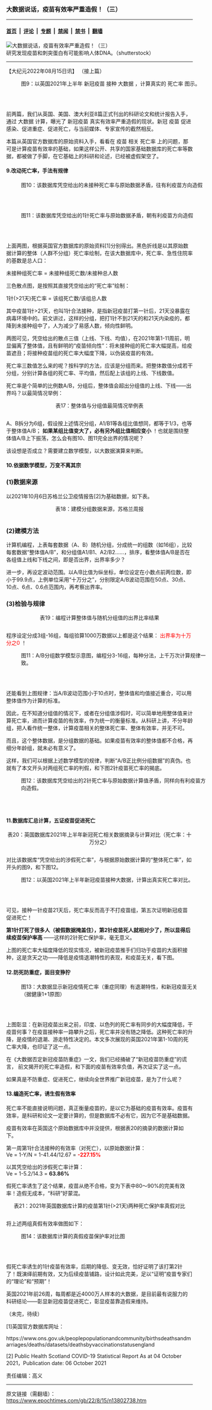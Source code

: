 ### 大数据说话，疫苗有效率严重造假！（三）

---

#### [首页](../../../..?n13802738) &nbsp;|&nbsp; [评论](../../../../../epoch-comment?n13802738) &nbsp;|&nbsp; [专题](../../../../../epoch-special?n13802738) &nbsp;|&nbsp; [禁闻](../../../../../epoch-news?n13802738) &nbsp;|&nbsp; [禁书](../../../../../books?n13802738) &nbsp;|&nbsp; [翻墙](https://github.com/gfw-breaker/nogfw/blob/master/README.md?n13802738)


<div><img alt="大数据说话，疫苗有效率严重造假！（三）" class="attachment-djy_600_400 size-djy_600_400 wp-post-image" src="https://i.epochtimes.com/assets/uploads/2022/06/id13751382-shutterstock_1867381765-600x400.jpg"/>
<div class="caption">
 研究发现疫苗和刺突蛋白有可能影响人体DNA。（shutterstock）
</div></div><hr/><div class="post_content" id="artbody" itemprop="articleBody">
 <!-- article content begin -->
 <p>
  【大纪元2022年08月15日讯】
  <ok href="https://www.epochtimes.com/gb/22/8/6/n13797139.htm">
   （接上篇）
  </ok>
 </p>
 <figure aria-describedby="caption-attachment-13802740" class="wp-caption aligncenter" id="attachment_13802740" style="width: 500px">
  <ok href="https://i.epochtimes.com/assets/uploads/2022/08/id13802740-2022-08-14_224629.jpg" target="_blank">
   <img alt="" class="wp-image-13802740" src="https://i.epochtimes.com/assets/uploads/2022/08/id13802740-2022-08-14_224629-600x300.jpg"/>
  </ok>
  <br/><figcaption class="wp-caption-text" id="caption-attachment-13802740">
   图9：以英国2021年上半年
   <ok href="https://www.epochtimes.com/gb/tag/%E6%96%B0%E5%86%A0%E7%96%AB%E8%8B%97.html">
    新冠疫苗
   </ok>
   接种
   <ok href="https://www.epochtimes.com/gb/tag/%E5%A4%A7%E6%95%B0%E6%8D%AE.html">
    大数据
   </ok>
   ，计算真实的
   <ok href="https://www.epochtimes.com/gb/tag/%E6%AD%BB%E4%BA%A1%E7%8E%87.html">
    死亡率
   </ok>
   图示。
  </figcaption><br/>
 </figure><br/>
 <p>
  前两篇，我们从英国、美国、澳大利亚8篇正式刊出的科研论文和统计报告入手，通过
  <ok href="https://www.epochtimes.com/gb/tag/%E5%A4%A7%E6%95%B0%E6%8D%AE.html">
   大数据
  </ok>
  计算，曝光了
  <ok href="https://www.epochtimes.com/gb/tag/%E6%96%B0%E5%86%A0%E7%96%AB%E8%8B%97.html">
   新冠疫苗
  </ok>
  真实有效率严重造假的现状。新冠
  <ok href="https://www.epochtimes.com/gb/tag/%E7%96%AB%E8%8B%97.html">
   疫苗
  </ok>
  促进感染、促进重症、促进死亡，与当前媒体、专家宣传的截然相反。
 </p>
 <p>
  本篇从英国官方数据库的原始资料入手，看看在
  <ok href="https://www.epochtimes.com/gb/tag/%E7%96%AB%E8%8B%97.html">
   疫苗
  </ok>
  相关
  <ok href="https://www.epochtimes.com/gb/tag/%E6%AD%BB%E4%BA%A1%E7%8E%87.html">
   死亡率
  </ok>
  上的问题，那可是计算疫苗有效率的基础，如果这样公开、共享的国家基础数据库的死亡率等数据，都被做了手脚，在它基础上的科研和论述，已经被虚假架空了。
 </p>
 <h4>
  9.改动死亡率，手法有规律
 </h4>
 <figure aria-describedby="caption-attachment-13802742" class="wp-caption aligncenter" id="attachment_13802742" style="width: 500px">
  <ok href="https://i.epochtimes.com/assets/uploads/2022/08/id13802742-2022-08-14_225040.jpg" target="_blank">
   <img alt="" class="wp-image-13802742" src="https://i.epochtimes.com/assets/uploads/2022/08/id13802742-2022-08-14_225040-600x359.jpg"/>
  </ok>
  <br/><figcaption class="wp-caption-text" id="caption-attachment-13802742">
   图10：该数据库凭空给出的未接种死亡率与原始数据矛盾，往有利疫苗方向造假
  </figcaption><br/>
 </figure><br/>
 <figure aria-describedby="caption-attachment-13802743" class="wp-caption aligncenter" id="attachment_13802743" style="width: 500px">
  <ok href="https://i.epochtimes.com/assets/uploads/2022/08/id13802743-2022-08-14_225228.jpg" target="_blank">
   <img alt="" class="wp-image-13802743" src="https://i.epochtimes.com/assets/uploads/2022/08/id13802743-2022-08-14_225228-600x354.jpg"/>
  </ok>
  <br/><figcaption class="wp-caption-text" id="caption-attachment-13802743">
   图11：该数据库凭空给出的1针死亡率与原始数据矛盾，朝有利疫苗方向造假
  </figcaption><br/>
 </figure><br/>
 <p>
  上面两图，根据英国官方数据库的原始资料[1]分别得出。黑色折线是以其原始数据计算的整体（人群不分组）死亡率绘制，在该大数据库中，死亡率、急性住院率的基数是总人口：
 </p>
 <p>
  未接种组死亡率 = 未接种组死亡数/未接种总人数
 </p>
 <p>
  三色散点图，是按照其直接凭空给出的“死亡率”绘制：
 </p>
 <p>
  1针(&gt;21天)死亡率 = 该组死亡数/该组总人数
 </p>
 <p>
  其中疫苗1针&gt;21天，也叫1针合法接种，是指新冠疫苗打第一针后，21天没暴露在病毒环境中的。前文讲过，这样的分组，把打1针不到21天的和21天内染疫的，都降到未接种组中了，人为减少了易感人数，倾向性鲜明。
 </p>
 <p>
  两图可见，凭空给出的散点三值（上线、下线、均值），在2021年第1-11周前，明显偏离了整体值，且有鲜明的“疫苗倾向性”：将未接种组的死亡率大幅提高，给疫苗遮丑；将接种疫苗组的死亡率大幅度下降，以伪装疫苗的有效。
 </p>
 <p>
  死亡率三数值怎么来的呢？按科学的方法，应该是分组而来。把整体数值分成若干分组，分别计算各组的死亡率、平均值，然后配上该组的上线、下线数值。
 </p>
 <p>
  死亡率是个简单的比例数A/B，分组后，整体值会超出分组值的上线、下线——出界吗？以最简情况举例：
 </p>
 <p style="text-align: center;">
  表17：整体值与分组值最简情况举例表
 </p>
 <p style="text-align: center;">
  <ok href="https://i.epochtimes.com/assets/uploads/2022/08/id13802748-2022-08-14_231053.jpg">
   <img alt="" class="alignnone wp-image-13802748" src="https://i.epochtimes.com/assets/uploads/2022/08/id13802748-2022-08-14_231053.jpg"/>
  </ok>
 </p>
 <p>
  A、B拆分为6组，假设按上述情况分组，A1/B1等各组比值想同，都等于1/3，也等于整体值A/B；
  <strong>
   如果某组比值变大了，必有另外组比值相应变小
  </strong>
  ！也就是围绕整体值A/B上下振荡，怎么会有图10、图11完全出界的情况呢？
 </p>
 <p>
  该设想是否成立？需要建立数学模型，以大数据演算来判断。
 </p>
 <h4>
  10.依据数学模型，万变不离其宗
 </h4>
 <h3>
  (1)数据来源
 </h3>
 <p>
  以2021年10月6日苏格兰公卫疫情报告[2]为基础数据，如下表。
 </p>
 <p style="text-align: center;">
  表18：建模分组数据来源，苏格兰周报
 </p>
 <p>
  <ok href="https://i.epochtimes.com/assets/uploads/2022/08/id13802753-2022-08-14_231548.jpg">
   <img alt="" class="wp-image-13802753 aligncenter" src="https://i.epochtimes.com/assets/uploads/2022/08/id13802753-2022-08-14_231548.jpg"/>
  </ok>
 </p>
 <h3>
  (2)建模方法
 </h3>
 <p>
  计算机编程，上表每套数据（A、B）随机分组，分成统一的组数（如16组），比较每套数据“整体值A/B”，和分组值A1/B1、A2/B2……，排序，看整体值A/B是否在各组值上线和下线之间，即是否出界，出界率多少？
 </p>
 <p>
  进一步，再设定波动范围。以A/B比值为纵坐标，单位设定在小数点前两位数，即小于99.9点，上例单位采用“十万分之”，分别限定A/B波动范围在50点、30点、10点、6点、0.6点范围内，再考察出界率。
 </p>
 <h3>
  (3)检验与规律
 </h3>
 <p style="text-align: center;">
  表19：编程计算整体值与随机分组值的出界比率结果
 </p>
 <p>
  <ok href="https://i.epochtimes.com/assets/uploads/2022/08/id13802754-2022-08-14_231839.jpg">
   <img alt="" class="wp-image-13802754 aligncenter" src="https://i.epochtimes.com/assets/uploads/2022/08/id13802754-2022-08-14_231839.jpg"/>
  </ok>
 </p>
 <p>
  程序设定分成3组-16组，每组验算1000万数据以上都是这个结果：
  <span style="color: #ff0000;">
   出界率为十万分之0
  </span>
  ！
 </p>
 <figure aria-describedby="caption-attachment-13802775" class="wp-caption aligncenter" id="attachment_13802775" style="width: 500px">
  <ok href="https://i.epochtimes.com/assets/uploads/2022/08/id13802775-2022-08-14_232146.jpg" target="_blank">
   <img alt="" class="wp-image-13802775" src="https://i.epochtimes.com/assets/uploads/2022/08/id13802775-2022-08-14_232146-600x361.jpg"/>
  </ok>
  <br/><figcaption class="wp-caption-text" id="caption-attachment-13802775">
   图11：A/B分组数学模型示意图，编程分3-16组，每种分法，上千万次计算规律一致。
  </figcaption><br/>
 </figure><br/>
 <p>
  还能看到上图规律：当A/B波动范围小于10点时，整体值和均值接近重合，可以用整体值作为计算的标准。
 </p>
 <p>
  因此，在不知道分组值的情况下，或者在分组值涉假时，可以简单地用整体值来计算死亡率，进而计算疫苗的有效率，作为统一的衡量标准。从科研上讲，不分年龄组，把人看作统一整体，计算疫苗相关的整体死亡率、整体有效率，并无不可。
 </p>
 <p>
  而且，这个整体数据，是分组数据的基础。如果疫苗有效率的整体值都不合格，再细分年龄组，就未必有意义了。
 </p>
 <p>
  这样，我们可以根据上述数学模型的规律，判断“A/B正比例分组数据”的真伪。也就有了本文开头对两组死亡率的判假，和下图2针疫苗死亡率的揭底。
 </p>
 <figure aria-describedby="caption-attachment-13802778" class="wp-caption aligncenter" id="attachment_13802778" style="width: 500px">
  <ok href="https://i.epochtimes.com/assets/uploads/2022/08/id13802778-2022-08-14_232353.jpg" target="_blank">
   <img alt="" class="wp-image-13802778" src="https://i.epochtimes.com/assets/uploads/2022/08/id13802778-2022-08-14_232353-600x428.jpg"/>
  </ok>
  <br/><figcaption class="wp-caption-text" id="caption-attachment-13802778">
   图12：该数据库凭空给出的2针死亡率与原始数据计算值矛盾，同样向有利疫苗方向造假。
  </figcaption><br/>
 </figure><br/>
 <h4>
  11.数据库汇总计算，五证疫苗促进死亡
 </h4>
 <p style="text-align: center;">
  表20：英国数据库2021年上半年新冠死亡相关数据摘录与计算对比（死亡率：十万分之）
 </p>
 <p>
  <ok href="https://i.epochtimes.com/assets/uploads/2022/08/id13802780-2022-08-14_233012.jpg">
   <img alt="" class="size-full wp-image-13802780 aligncenter" src="https://i.epochtimes.com/assets/uploads/2022/08/id13802780-2022-08-14_233012.jpg"/>
  </ok>
 </p>
 <p>
  对比该数据库“凭空给出的涉假死亡率”，与根据原始数据计算的“整体死亡率”，如开头的图9，和下图12。
 </p>
 <figure aria-describedby="caption-attachment-13802781" class="wp-caption aligncenter" id="attachment_13802781" style="width: 500px">
  <ok href="https://i.epochtimes.com/assets/uploads/2022/08/id13802781-2022-08-14_233256.jpg" target="_blank">
   <img alt="" class="wp-image-13802781" src="https://i.epochtimes.com/assets/uploads/2022/08/id13802781-2022-08-14_233256-600x347.jpg"/>
  </ok>
  <br/><figcaption class="wp-caption-text" id="caption-attachment-13802781">
   图12：以英国2021年上半年新冠疫苗接种大数据，计算出真实死亡率对比。
  </figcaption><br/>
 </figure><br/>
 <p>
  可见，接种一针疫苗21天后，死亡率反而高于不打疫苗组，第五次证明新冠疫苗促进死亡！
 </p>
 <p>
  <strong>
   第1针打死了很多人（被假数据掩盖住），第2针疫苗死人就相对少了，所以显得后续疫苗保护率高
  </strong>
  ——这样的2针死亡保护率，毫无意义。
 </p>
 <p>
  上图的死亡率大幅度降低的现实情况，被新冠疫苗推手们归功于疫苗的大面积接种，这是贪天之功——降低是疫情退潮特性的表现，和疫苗无关，看下图。
 </p>
 <h4>
  12.防死防重症，面目变狰狞
 </h4>
 <figure aria-describedby="caption-attachment-13802783" class="wp-caption aligncenter" id="attachment_13802783" style="width: 500px">
  <ok href="https://i.epochtimes.com/assets/uploads/2022/08/id13802783-2022-08-14_233713.jpg" target="_blank">
   <img alt="" class="wp-image-13802783" src="https://i.epochtimes.com/assets/uploads/2022/08/id13802783-2022-08-14_233713-600x386.jpg"/>
  </ok>
  <br/><figcaption class="wp-caption-text" id="caption-attachment-13802783">
   图13：大数据显示新冠疫情死亡率（重症同理）有退潮特性，和新冠疫苗无关（据健康1+1原图）
  </figcaption><br/>
 </figure><br/>
 <p>
  上图彰显：在新冠疫苗出来之前，印度、以色列的死亡率有同步的大幅度降低，干疫苗何事？在疫苗接种率一路攀升之后，死亡率并没有随之降低。这种死亡率的升降，是疫情的退潮、游走特性决定的。本文多次展现的英国2021年第1-10周的死亡率大降，也印证了这一点。
 </p>
 <p>
  在《大数据否定新冠疫苗防重症》一文，我们已经捅破了“新冠疫苗防重症”的谎言， 前文揭开的死亡率造假，和下面的疫苗有效率负值，再次证实了这一点。
 </p>
 <p>
  如果真是不防重症、促进死亡，继续向全世界推广新冠疫苗，是为了什么呢？
 </p>
 <h4>
  13.编造死亡率，诱生假有效率
 </h4>
 <p>
  死亡率不能直接说明问题，真正衡量疫苗的，是以它为基础的疫苗有效率。疫苗有效率，是科研和论文一定要计算的，但是数据库不必有它，因为它不是基础数据。
 </p>
 <p>
  疫苗有效率在英国这个原始数据库中并没提供，根据表20的摘录的数据计算如下。
 </p>
 <p>
  第一周第1针合法接种的有效率（对死亡），以原始数据计算：
  <br/>
  Ve = 1-Y/N = 1-41.44/12.67 =
  <strong>
   <span style="color: #ff0000;">
    -227.15%
   </span>
  </strong>
 </p>
 <p>
  以其凭空给出的涉假死亡率计算：
  <br/>
  Ve = 1-5.2/14.3 =
  <strong>
   63.86%
  </strong>
 </p>
 <p>
  假死亡率诱生了这个结果，疫苗从绝不合格，变为下表中80～90%的完美有效率！造假无成本，“科研”好蒙混。
 </p>
 <p style="text-align: center;">
  表21：2021年英国数据库计算的疫苗第1针(&gt;21天)两种死亡保护率真假对比
 </p>
 <p style="text-align: center;">
  <ok href="https://i.epochtimes.com/assets/uploads/2022/08/id13802784-2022-08-14_233904.jpg">
   <img alt="" class="alignnone size-full wp-image-13802784" src="https://i.epochtimes.com/assets/uploads/2022/08/id13802784-2022-08-14_233904.jpg"/>
  </ok>
 </p>
 <p style="text-align: left;">
  将上述两组真假有效率做图如下：
 </p>
 <figure aria-describedby="caption-attachment-13802791" class="wp-caption aligncenter" id="attachment_13802791" style="width: 500px">
  <ok href="https://i.epochtimes.com/assets/uploads/2022/08/id13802791-2022-08-14_234129.jpg" target="_blank">
   <img alt="" class="wp-image-13802791" src="https://i.epochtimes.com/assets/uploads/2022/08/id13802791-2022-08-14_234129-600x293.jpg"/>
  </ok>
  <br/><figcaption class="wp-caption-text" id="caption-attachment-13802791">
   图14：该数据库计算的真假疫苗保护率对比图
  </figcaption><br/>
 </figure><br/>
 <p>
  假死亡率诱生的1针疫苗有效率，后期的降低、变无效，恰好证明了该打第2针了！既演绎前期有效，又为后续疫苗铺路，设计如此完美，足以“证明”疫苗专家们的“理论”和“预期”！
 </p>
 <p>
  英国2021年前26周，每周都是近4000万人样本的大数据，是目前最有说服力的科研结论——彰显新冠疫苗促进死亡，彰显疫苗靠造假来维持。
 </p>
 <p>
  （未完，待续）
 </p>
 <p>
  [1]英国官方数据库网址：
 </p>
 <p>
  https://www.ons.gov.uk/peoplepopulationandcommunity/birthsdeathsandmarriages/deaths/datasets/deathsbyvaccinationstatusengland
 </p>
 <p>
  [2] Public Health Scotland COVID-19 Statistical Report As at 04 October 2021，Publication date: 06 October 2021
 </p>
 <p>
  责任编辑：高义
 </p>
 <!-- article content end -->
 <div id="below_article_ad">
 </div>
</div>


---

原文链接（需翻墙）：https://www.epochtimes.com/gb/22/8/15/n13802738.htm